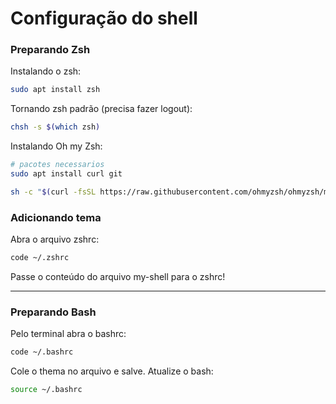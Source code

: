 # Configuração do shell

### Preparando Zsh

Instalando o zsh:

``` bash
sudo apt install zsh
```
Tornando zsh padrão (precisa fazer logout):

``` bash
chsh -s $(which zsh)
```
Instalando Oh my Zsh:

``` bash
# pacotes necessarios
sudo apt install curl git

sh -c "$(curl -fsSL https://raw.githubusercontent.com/ohmyzsh/ohmyzsh/master/tools/install.sh)"
```

### Adicionando tema

Abra o arquivo zshrc:

``` bash
code ~/.zshrc
```

Passe o conteúdo do arquivo my-shell para o zshrc!

---

### Preparando Bash

Pelo terminal abra o bashrc:
``` bash
code ~/.bashrc
```

Cole o thema no arquivo e salve.
Atualize o bash:

``` bash
source ~/.bashrc
```
